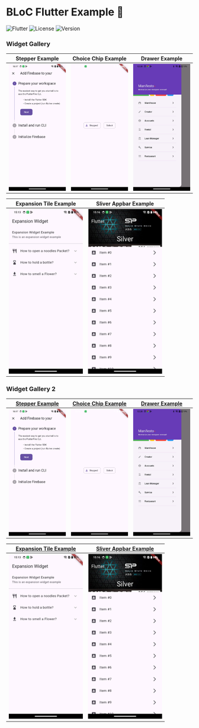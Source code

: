 
# BLoC Flutter Example 🚀

![Flutter](https://img.shields.io/badge/Flutter%20-%20Special%20Widgets%20-%20)
![License](https://img.shields.io/badge/license-MIT-green.svg)
![Version](https://img.shields.io/badge/version-1.0.0-brightgreen.svg)


### Widget Gallery

| Stepper Example | Choice Chip Example | Drawer Example |
|-----------------|-----------------|-----------------|
| <img src="https://github.com/ajazify/git_image/blob/main/snippet-images/stepper_example.png?raw=true" width="200"/> | <img src="https://github.com/ajazify/git_image/blob/main/snippet-images/choice_chip_example.png?raw=true" width="200"/> | <img src="https://github.com/ajazify/git_image/blob/main/snippet-images/drawer-example.jpg?raw=true" width="200"/> |

| Expansion Tile Example | Sliver Appbar Example | 
|-----------------|-----------------|
| <img src="https://github.com/ajazify/git_image/blob/main/snippet-images/expansion_tile_example.png?raw=true" width="200"/> | <img src="https://github.com/ajazify/git_image/blob/main/snippet-images/sliver_app_bar_example.png?raw=true" width="200"/> |



### Widget Gallery 2

| [Stepper Example](stepper-example.dart) | [Choice Chip Example](choice-chip-example.dart) | [Drawer Example](drawer-example.dart) |
|-----------------|-----------------|-----------------|
| <img src="https://github.com/ajazify/git_image/blob/main/snippet-images/stepper_example.png?raw=true" width="200"/> | <img src="https://github.com/ajazify/git_image/blob/main/snippet-images/choice_chip_example.png?raw=true" width="200"/> | <img src="https://github.com/ajazify/git_image/blob/main/snippet-images/drawer-example.jpg?raw=true" width="200"/> |

| [Expansion Tile Example](expansion-tile-example.dart) | [Sliver Appbar Example](slivers-appbar-example.dart) |
|-----------------|-----------------|
| <img src="https://github.com/ajazify/git_image/blob/main/snippet-images/expansion_tile_example.png?raw=true" width="200"/> | <img src="https://github.com/ajazify/git_image/blob/main/snippet-images/sliver_app_bar_example.png?raw=true" width="200"/> |
